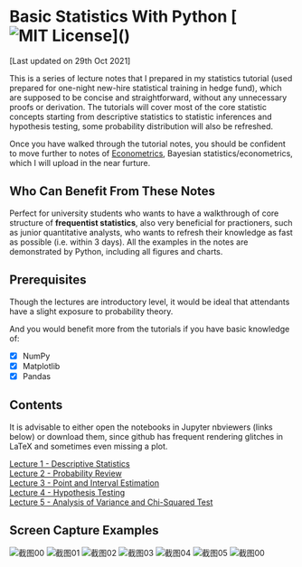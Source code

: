 # Basic Statistics With Python [![MIT License](https://img.shields.io/apm/l/atomic-design-ui.svg?)]()
[Last updated on 29th Oct 2021]

This is a series of lecture notes that I prepared in my statistics tutorial (used prepared for one-night new-hire statistical training in hedge fund), which are supposed to be concise and straightforward, without any unnecessary proofs or derivation. The tutorials will cover most of the core statistic concepts starting from descriptive statistics to statistic inferences and hypothesis testing, some probability distribution will also be refreshed. 

Once you have walked through the tutorial notes, you should be confident to move further to notes of <a href='https://github.com/MacroAnalyst/Basic_Econometrics_With_Python' target='_blank'>Econometrics</a>, Bayesian statistics/econometrics, which I will upload in the near furture.

## Who Can Benefit From These Notes
Perfect for university students who wants to have a walkthrough of core structure of **frequentist statistics**, also very beneficial for practioners, such as junior quantitative analysts, who wants to refresh their knowledge as fast as possible (i.e. within 3 days). All the examples in the notes are demonstrated by Python, including all figures and charts.

## Prerequisites
Though the lectures are introductory level, it would be ideal that attendants have a slight exposure to probability theory.

And you would benefit more from the tutorials if you have basic knowledge of: 
- [x] NumPy
- [x] Matplotlib
- [x] Pandas

## Contents
It is advisable to either open the notebooks in Jupyter nbviewers (links below) or download them, since github has frequent rendering glitches in LaTeX and sometimes even missing a plot.

[Lecture 1 - Descriptive Statistics](https://nbviewer.jupyter.org/github/MacroAnalyst/Basic_Statistics_With_Python/blob/main/Chapter%201%20-%20Descriptive%20Statistics.ipynb)<br>
[Lecture 2 - Probability Review](https://nbviewer.jupyter.org/github/MacroAnalyst/Basic_Statistics_With_Python/blob/main/Chapter%202%20-%20Probability%20Review.ipynb)<br>
[Lecture 3 - Point and Interval Estimation](https://nbviewer.jupyter.org/github/MacroAnalyst/Basic_Statistics_With_Python/blob/main/Chapter%203%20-%20Point%20and%20Interval%20Estimation.ipynb)<br>
[Lecture 4 - Hypothesis Testing](https://nbviewer.jupyter.org/github/MacroAnalyst/Basic_Statistics_With_Python/blob/main/Chapter%204%20-%20Hypothesis%20Testing.ipynb)<br>
[Lecture 5 - Analysis of Variance and Chi-Squared Test](https://nbviewer.jupyter.org/github/MacroAnalyst/Basic_Statistics_With_Python/blob/main/Chapter%205%20-%20Analysis%20of%20Variance%20and%20Chi-Squared%20Test.ipynb)<br>

## Screen Capture Examples
![截图00](https://user-images.githubusercontent.com/59842360/125285980-2afc6580-e313-11eb-8169-7c0661cb8684.jpg)
![截图01](https://user-images.githubusercontent.com/59842360/125285987-2cc62900-e313-11eb-8581-eddef58740a9.jpg)
![截图02](https://user-images.githubusercontent.com/59842360/125285995-2df75600-e313-11eb-89eb-29dd7fa53557.jpg)
![截图03](https://user-images.githubusercontent.com/59842360/125286000-2e8fec80-e313-11eb-8b5b-8032bf25f9ba.jpg)
![截图04](https://user-images.githubusercontent.com/59842360/125286004-2fc11980-e313-11eb-9c1f-d13c7456673c.jpg)
![截图05](https://user-images.githubusercontent.com/59842360/125286008-30f24680-e313-11eb-9b7b-d7b0db2a3397.jpg)
![截图00](https://user-images.githubusercontent.com/59842360/144809583-cb082f8f-dde5-420a-a3cf-1c9c2f45a3fd.jpg)
